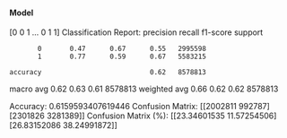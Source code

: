 #### Model
[0 0 1 ... 0 1 1]
Classification Report:
              precision    recall  f1-score   support

           0       0.47      0.67      0.55   2995598
           1       0.77      0.59      0.67   5583215

    accuracy                           0.62   8578813
   macro avg       0.62      0.63      0.61   8578813
weighted avg       0.66      0.62      0.62   8578813

Accuracy: 0.6159593407619446
Confusion Matrix:
[[2002811  992787]
 [2301826 3281389]]
Confusion Matrix (%):
[[23.34601535 11.57254506]
 [26.83152086 38.24991872]]
